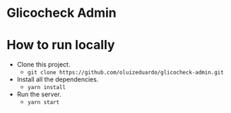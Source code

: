 # Glicocheck Admin

# How to run locally
- Clone this project.
    - `git clone https://github.com/oluizeduardo/glicocheck-admin.git`
- Install all the dependencies.
    - `yarn install`
- Run the server.
    - `yarn start`

